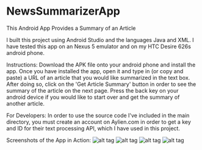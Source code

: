 # NewsSummarizerApp
This Android App Provides a Summary of an Article

I built this project using Android Studio and the languages 
Java and XML. I have tested this app on an Nexus 5 emulator 
and on my HTC Desire 626s android phone.


Instructions:
Download the APK file onto your android phone and install the app.
Once you have installed the app, open it and type in (or copy and paste) 
a URL of an article that you would like summarized in the text box. 
After doing so, click on the 'Get Article Summary' button in order 
to see the summary of the article on the next page. Press the back key 
on your android device if you would like to start over and get the 
summary of another article.


For Developers:
In order to use the source code I've included in the main directory, 
you must create an account on Aylien.com in order to get a key and 
ID for their text processing API, which I have used in this project.

Screenshots of the App in Action:
![alt tag](https://raw.githubusercontent.com/username/projectname/branch/path/to/img.png)
![alt tag](https://raw.githubusercontent.com/username/projectname/branch/path/to/img.png)
![alt tag](https://raw.githubusercontent.com/username/projectname/branch/path/to/img.png)
![alt tag](https://raw.githubusercontent.com/username/projectname/branch/path/to/img.png)
